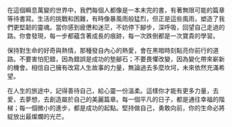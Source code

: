 在這個瞬息萬變的世界中，我們每個人都像是一本未完的書，有著無限可能的篇章等待書寫。生活的挑戰和困難，有時像暴風雨般猛烈，但正是這些風雨，塑造了我們更堅韌的靈魂。當你感到疲憊和迷茫，不妨停下腳步，深呼吸，回望自己走過的路。你會發現，每一步都蘊含著成長的痕跡，每一次跌倒都是一次寶貴的學習。

保持對生命的好奇與熱情，那種發自內心的熱愛，會在黑暗時刻點亮你前行的道路。不要害怕犯錯，因為錯誤是成功的墊腳石；不要畏懼改變，因為變化帶來嶄新的機會。相信自己擁有改寫人生故事的力量，無論過去多麼坎坷，未來依然充滿希望。

在人生的旅途中，記得善待自己，給心靈一份溫柔。這樣你才能有更多力量，去愛，去夢想，去創造屬於自己的美麗篇章。每一個平凡的日子，都是通往幸福的階梯；每一個微小的進步，都是成功的起點。堅持做自己，勇敢向前，你的生命必將綻放出最燦爛的光芒。